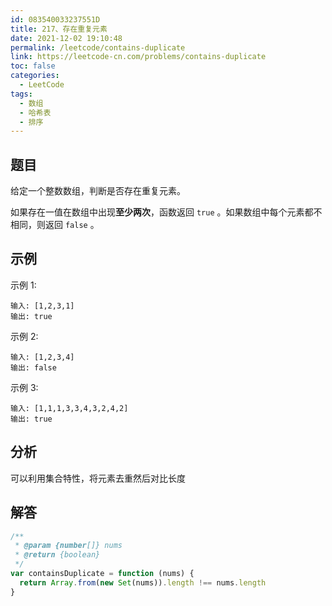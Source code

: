 ```yaml
---
id: 083540033237551D
title: 217、存在重复元素
date: 2021-12-02 19:10:48
permalink: /leetcode/contains-duplicate
link: https://leetcode-cn.com/problems/contains-duplicate
toc: false
categories:
  - LeetCode
tags:
  - 数组
  - 哈希表
  - 排序
---
```


<Level type="easy"/>

## 题目

给定一个整数数组，判断是否存在重复元素。

如果存在一值在数组中出现**至少两次**，函数返回 `true` 。如果数组中每个元素都不相同，则返回 `false` 。

## 示例

示例 1:

```text
输入: [1,2,3,1]
输出: true
```

示例 2:

```text
输入: [1,2,3,4]
输出: false
```

示例 3:

```text
输入: [1,1,1,3,3,4,3,2,4,2]
输出: true
```

## 分析

可以利用集合特性，将元素去重然后对比长度

## 解答

```javascript
/**
 * @param {number[]} nums
 * @return {boolean}
 */
var containsDuplicate = function (nums) {
  return Array.from(new Set(nums)).length !== nums.length
}
```

